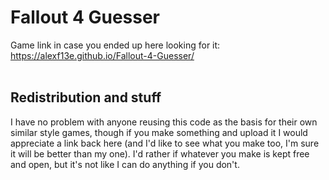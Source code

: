 # Fallout 4 Guesser

Game link in case you ended up here looking for it: https://alexf13e.github.io/Fallout-4-Guesser/
<br><br>

## Redistribution and stuff
I have no problem with anyone reusing this code as the basis for their own similar style games, though if you make something and upload it I would appreciate a link back here (and I'd like to see what you make too, I'm sure it will be better than my one).
I'd rather if whatever you make is kept free and open, but it's not like I can do anything if you don't.
